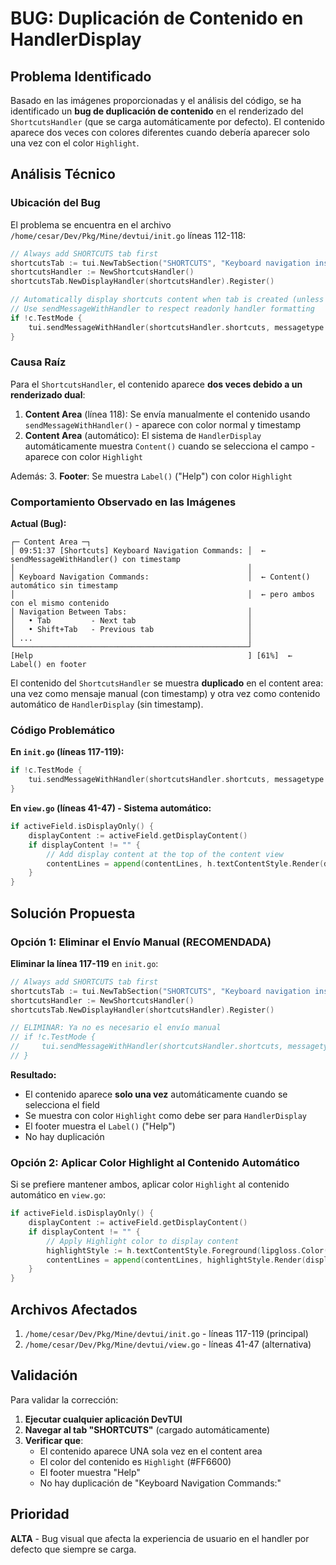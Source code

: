 # BUG: Duplicación de Contenido en HandlerDisplay

## Problema Identificado

Basado en las imágenes proporcionadas y el análisis del código, se ha identificado un **bug de duplicación de contenido** en el renderizado del `ShortcutsHandler` (que se carga automáticamente por defecto). El contenido aparece dos veces con colores diferentes cuando debería aparecer solo una vez con el color `Highlight`.

## Análisis Técnico

### Ubicación del Bug

El problema se encuentra en el archivo `/home/cesar/Dev/Pkg/Mine/devtui/init.go` líneas 112-118:

```go
// Always add SHORTCUTS tab first
shortcutsTab := tui.NewTabSection("SHORTCUTS", "Keyboard navigation instructions")
shortcutsHandler := NewShortcutsHandler()
shortcutsTab.NewDisplayHandler(shortcutsHandler).Register()

// Automatically display shortcuts content when tab is created (unless in test mode)
// Use sendMessageWithHandler to respect readonly handler formatting
if !c.TestMode {
    tui.sendMessageWithHandler(shortcutsHandler.shortcuts, messagetype.Info, shortcutsTab, shortcutsHandler.Name(), "")
}
```

### Causa Raíz

Para el `ShortcutsHandler`, el contenido aparece **dos veces debido a un renderizado dual**:

1. **Content Area** (línea 118): Se envía manualmente el contenido usando `sendMessageWithHandler()` - aparece con color normal y timestamp
2. **Content Area** (automático): El sistema de `HandlerDisplay` automáticamente muestra `Content()` cuando se selecciona el campo - aparece con color `Highlight`

Además:
3. **Footer**: Se muestra `Label()` ("Help") con color `Highlight`

### Comportamiento Observado en las Imágenes

**Actual (Bug):**
```
┌─ Content Area ─┐
│ 09:51:37 [Shortcuts] Keyboard Navigation Commands: │  ← sendMessageWithHandler() con timestamp
│                                                    │
│ Keyboard Navigation Commands:                      │  ← Content() automático sin timestamp
│                                                    │  ← pero ambos con el mismo contenido
│ Navigation Between Tabs:                           │
│   • Tab         - Next tab                         │
│   • Shift+Tab   - Previous tab                     │
│ ...                                                │
└────────────────────────────────────────────────────┘
[Help                                                ] [61%]  ← Label() en footer
```

El contenido del `ShortcutsHandler` se muestra **duplicado** en el content area: una vez como mensaje manual (con timestamp) y otra vez como contenido automático de `HandlerDisplay` (sin timestamp).

### Código Problemático

**En `init.go` (líneas 117-119):**
```go
if !c.TestMode {
    tui.sendMessageWithHandler(shortcutsHandler.shortcuts, messagetype.Info, shortcutsTab, shortcutsHandler.Name(), "")
}
```

**En `view.go` (líneas 41-47) - Sistema automático:**
```go
if activeField.isDisplayOnly() {
    displayContent := activeField.getDisplayContent()
    if displayContent != "" {
        // Add display content at the top of the content view
        contentLines = append(contentLines, h.textContentStyle.Render(displayContent))
    }
}
```

## Solución Propuesta

### Opción 1: Eliminar el Envío Manual (RECOMENDADA)

**Eliminar la línea 117-119** en `init.go`:

```go
// Always add SHORTCUTS tab first
shortcutsTab := tui.NewTabSection("SHORTCUTS", "Keyboard navigation instructions")
shortcutsHandler := NewShortcutsHandler()
shortcutsTab.NewDisplayHandler(shortcutsHandler).Register()

// ELIMINAR: Ya no es necesario el envío manual
// if !c.TestMode {
//     tui.sendMessageWithHandler(shortcutsHandler.shortcuts, messagetype.Info, shortcutsTab, shortcutsHandler.Name(), "")
// }
```

**Resultado:**
- El contenido aparece **solo una vez** automáticamente cuando se selecciona el field
- Se muestra con color `Highlight` como debe ser para `HandlerDisplay`
- El footer muestra el `Label()` ("Help")
- No hay duplicación

### Opción 2: Aplicar Color Highlight al Contenido Automático

Si se prefiere mantener ambos, aplicar color `Highlight` al contenido automático en `view.go`:

```go
if activeField.isDisplayOnly() {
    displayContent := activeField.getDisplayContent()
    if displayContent != "" {
        // Apply Highlight color to display content
        highlightStyle := h.textContentStyle.Foreground(lipgloss.Color(h.Highlight))
        contentLines = append(contentLines, highlightStyle.Render(displayContent))
    }
}
```

## Archivos Afectados

1. `/home/cesar/Dev/Pkg/Mine/devtui/init.go` - líneas 117-119 (principal)
2. `/home/cesar/Dev/Pkg/Mine/devtui/view.go` - líneas 41-47 (alternativa)

## Validación

Para validar la corrección:

1. **Ejecutar cualquier aplicación DevTUI** 
2. **Navegar al tab "SHORTCUTS"** (cargado automáticamente)
3. **Verificar que**:
   - El contenido aparece UNA sola vez en el content area
   - El color del contenido es `Highlight` (#FF6600)
   - El footer muestra "Help"
   - No hay duplicación de "Keyboard Navigation Commands:"

## Prioridad

**ALTA** - Bug visual que afecta la experiencia de usuario en el handler por defecto que siempre se carga.
